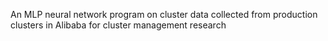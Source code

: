 An MLP neural network program on cluster data collected from production clusters in Alibaba for cluster management research
